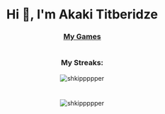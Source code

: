 <h1 align="center">Hi 👋, I'm Akaki Titberidze</h1>
<h3 align="center"><a href="https://atitb.itch.io" target="_blank" rel="noreferrer">My Games</a></h3>

#

<h3 align="center">My Streaks:</h3>

<p align="center"><img align="center" src="https://github-readme-streak-stats.herokuapp.com/?user=shkippppper&" alt="shkippppper" /></p>

#
<p align="center"> <img src="https://komarev.com/ghpvc/?username=shkippppper&label=Profile%20views&color=69b40e&style=plastic" alt="shkippppper" /> </p>
